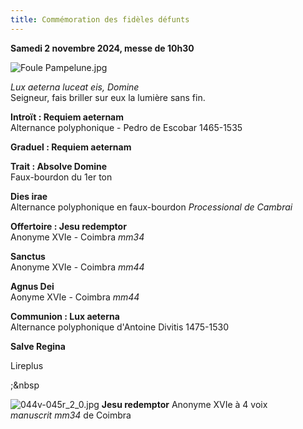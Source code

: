 ```yaml
---
title: Commémoration des fidèles défunts
---
```

**Samedi 2 novembre 2024, messe de 10h30**

![Foule Pampelune.jpg]({{site.baseurl}}/images/Foule%20Pampelune.jpg)

*Lux aeterna luceat eis, Domine*  
Seigneur, fais briller sur eux la lumière sans fin.

**Introït : Requiem aeternam**  
Alternance polyphonique - Pedro de Escobar 1465-1535

**Graduel : Requiem aeternam**

**Trait : Absolve Domine**  
Faux-bourdon du 1er ton

**Dies irae**  
Alternance polyphonique en faux-bourdon *Processional de Cambrai*

**Offertoire : Jesu redemptor**  
Anonyme XVIe - Coimbra *mm34*

**Sanctus**  
Anonyme XVIe - Coimbra *mm44*

**Agnus Dei**  
Aonyme XVIe - Coimbra *mm44*

**Communion : Lux aeterna**  
Alternance polyphonique d'Antoine Divitis 1475-1530

**Salve Regina**

Lireplus

;&nbsp

![044v-045r_2_0.jpg]({{site.baseurl}}/images/044v-045r_2_0.jpg)
**Jesu redemptor** Anonyme XVIe à 4 voix  
*manuscrit mm34* de Coimbra